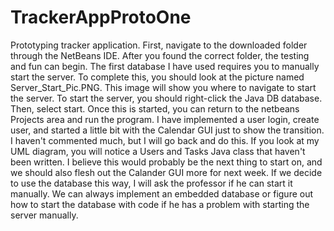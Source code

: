 # TrackerAppProtoOne
Prototyping tracker application. First, navigate to the downloaded folder through the NetBeans IDE. After you found the correct folder, the testing and fun can begin. The first database I have used requires you to manually start the server. To complete this, you should look at the picture named Server_Start_Pic.PNG. This image will show you where to navigate to start the server. To start the server, you should right-click the Java DB database. Then, select start. Once this is started, you can return to the netbeans Projects area and run the program. I have implemented a user login, create user, and started a little bit with the Calendar GUI just to show the transition. I haven't commented much, but I will go back and do this. If you look at my UML diagram, you will notice a Users and Tasks Java class that haven't been written. I believe this would probably be the next thing to start on, and we should also flesh out the Calander GUI more for next week. If we decide to use the database this way, I will ask the professor if he can start it manually. We can always implement an embedded database or figure out how to start the database with code if he has a problem with starting the server manually.
